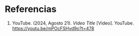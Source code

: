 # Referencias

1. YouTube. (2024, Agosto 21). *Video Title* [Video]. YouTube. https://youtu.be/mPOcFSHyd9o?t=478

